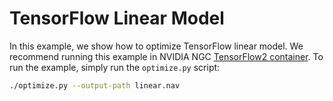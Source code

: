 <!--
Copyright (c) 2021-2023, NVIDIA CORPORATION. All rights reserved.

Licensed under the Apache License, Version 2.0 (the "License");
you may not use this file except in compliance with the License.
You may obtain a copy of the License at

    http://www.apache.org/licenses/LICENSE-2.0

Unless required by applicable law or agreed to in writing, software
distributed under the License is distributed on an "AS IS" BASIS,
WITHOUT WARRANTIES OR CONDITIONS OF ANY KIND, either express or implied.
See the License for the specific language governing permissions and
limitations under the License.
-->

# TensorFlow Linear Model

In this example, we show how to optimize TensorFlow linear model. We recommend running this example in NVIDIA NGC [TensorFlow2 container](https://catalog.ngc.nvidia.com/orgs/nvidia/containers/tensorflow). To run the example, simply run the `optimize.py` script:

```bash
./optimize.py --output-path linear.nav
```